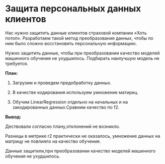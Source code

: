 # Защита персональных данных клиентов
Нас нужно защитить данные клиентов страховой компании «Хоть потоп». Разработаем такой метод преобразования данных, чтобы по ним было сложно восстановить персональную информацию.

Нужно защитить данные, чтобы при преобразовании качество моделей машинного обучения не ухудшилось. Подбирать наилучшую модель не требуется.

**План:**

1. Загрузим и проведем предобработку данных.

2. В качестве кодирования используем умножение матириц.

3. Обучим LinearRegression отдельно на начальных и на закодированных данных.Сравним качество по f2.


**Вывод:**

Дествовали согласно плану,отклонений не возникло.

Разницы в метрике r2 практически не оказалось, умножение данных на матрицу не повлияло на качество обучения.

Данные защитили,при преобразовании качество моделей машинного обучения не ухудшилось.
